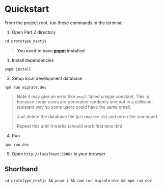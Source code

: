 # Quickstart

From the project root, run these commands in the terminal:

1. Open Part 2 directory

```s
cd prototype_nextjs
```

> **You need to have [pnpm](https://pnpm.io/) installed**

1. Install dependencies

```
pnpm install
```

3. Setup local development database

```
npm run migrate:dev
```

> Note it may give an error like `email` failed unique constant. This is because some users are generated
> randomly and not in a collision-resistant way so some users could have the same email.
>
> Just delete the database file (`prisma/dev.db`) and rerun the command.
>
> Repeat this until it works (should work first time tbh)

4. Run

```
npm run dev
```

5. Open `http://localhost:3000/` in your browser


## Shorthand

```
cd prototype_nextjs && pnpm i && npm run migrate:dev && npm run dev
```
